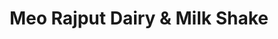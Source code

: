 ---
title: "Meo Rajput Dairy & Milk Shake"
url: /karachi/meo-rajput-dairy-and-milk-shake/
shop: dairy
---